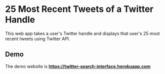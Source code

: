 # 25 Most Recent Tweets of a Twitter Handle 

This web app takes a user's Twitter handle and displays that user's 25 most recent tweets using Twitter API.

## Demo

The demo website is **https://twitter-search-interface.herokuapp.com**
